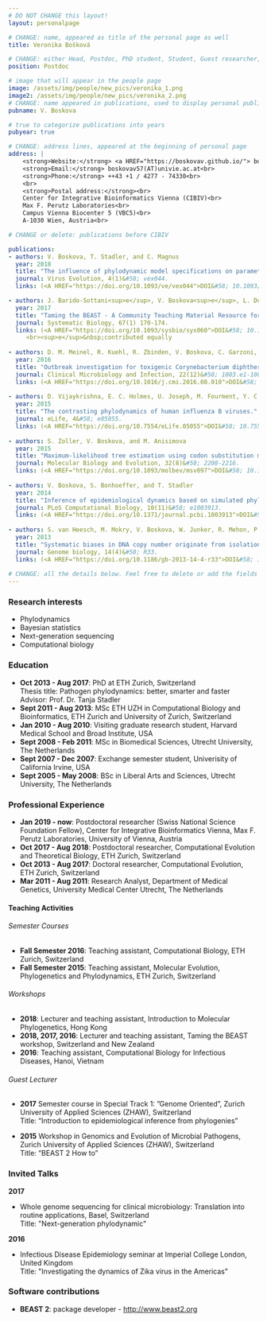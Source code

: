 ```yaml
---
# DO NOT CHANGE this layout!
layout: personalpage

# CHANGE: name, appeared as title of the personal page as well
title: Veronika Bošková

# CHANGE: either Head, Postdoc, PhD student, Student, Guest researcher, System administrator, or Secretery
position: Postdoc

# image that will appear in the people page
image: /assets/img/people/new_pics/veronika_1.png
image2: /assets/img/people/new_pics/veronika_2.png
# CHANGE: name appeared in publications, used to display personal publications
pubname: V. Boskova

# true to categorize publications into years
pubyear: true

# CHANGE: address lines, appeared at the beginning of personal page
address: |
    <strong>Website:</strong> <a HREF="https://boskovav.github.io/"> boskovav.github.io</a><br>
    <strong>Email:</strong> boskovav57(AT)univie.ac.at<br>
    <strong>Phone:</strong> ++43 +1 / 4277 - 74330<br>
    <br>
    <strong>Postal address:</strong><br>
    Center for Integrative Bioinformatics Vienna (CIBIV)<br>
    Max F. Perutz Laboratories<br>
    Campus Vienna Biocenter 5 (VBC5)<br>
    A-1030 Wien, Austria<br>

# CHANGE or delete: publications before CIBIV

publications:
- authors: V. Boskova, T. Stadler, and C. Magnus
  year: 2018
  title: "The influence of phylodynamic model specifications on parameter estimates of the Zika virus epidemic."
  journal: Virus Evolution, 4(1)&#58; vex044. 
  links: (<A HREF="https://doi.org/10.1093/ve/vex044">DOI&#58; 10.1093/ve/vex044 </A>)

- authors: J. Barido-Sottani<sup>e</sup>, V. Boskova<sup>e</sup>, L. Du Plessis<sup>e</sup>, D. Kühnert<sup>e</sup>, C. Magnus<sup>e</sup>, V. Mitov<sup>e</sup>, N. F. Müller<sup>e</sup>, J. Pečerska<sup>e</sup>, D. A. Rasmussen<sup>e</sup>, C. Zhang<sup>e</sup>, A. J. Drummond, T. A. Heath, O. G. Pybus, T. G. Vaughan, and T. Stadler
  year: 2017
  title: "Taming the BEAST - A Community Teaching Material Resource for BEAST 2."
  journal: Systematic Biology, 67(1) 170-174. 
  links: (<A HREF="https://doi.org/10.1093/sysbio/syx060">DOI&#58; 10.1093/sysbio/syx060</A>)
     <br><sup>e</sup>&nbsp;contributed equally
  
- authors: D. M. Meinel, R. Kuehl, R. Zbinden, V. Boskova, C. Garzoni, D. Fadini, M. Dolina, B. Blümel, T. Weibel, S. Tschudin-Sutter, A. F. Widmer, J. A. Bielicki, A. Dierig, U. Heininger, R. Konrad, A. Berger, V. Hinic, D. Goldenberger, A. Blaich, T. Stadler, M. Battegay, A. Sing, and A. Egli
  year: 2016
  title: "Outbreak investigation for toxigenic Corynebacterium diphtheriae wound infections in refugees from Northeast Africa and Syria in Switzerland and Germany by whole genome sequencing."
  journal: Clinical Microbiology and Infection, 22(12)&#58; 1003.e1-1003.e8. 
  links: (<A HREF="https://doi.org/10.1016/j.cmi.2016.08.010">DOI&#58; 10.1016/j.cmi.2016.08.010</A>)
     
- authors: D. Vijaykrishna, E. C. Holmes, U. Joseph, M. Fourment, Y. C.F. Su, R. Halpin, R. T.C. Lee, Y. M. Deng, V. Gunalan, X. Lin, T. B. Stockwell, N. B. Fedorova, B. Zhou, N. Spirason, D. Kühnert, V. Boskova, T. Stadler, A.-M. Costa, D. E. Dwyer, Q. S. Huang, L. C Jennings, W. Rawlinson, S. G. Sullivan, A. C Hurt, S. Maurer-Stroh, D. E Wentworth, G. J.D. Smith, and I. G. Barr
  year: 2015
  title: "The contrasting phylodynamics of human influenza B viruses."
  journal: eLife, 4&#58; e05055. 
  links: (<A HREF="https://doi.org/10.7554/eLife.05055">DOI&#58; 10.7554/eLife.05055</A>)
     
- authors: S. Zoller, V. Boskova, and M. Anisimova
  year: 2015
  title: "Maximum-likelihood tree estimation using codon substitution models with multiple partitions."
  journal: Molecular Biology and Evolution, 32(8)&#58; 2208-2216. 
  links: (<A HREF="https://doi.org/10.1093/molbev/msv097">DOI&#58; 10.1093/molbev/msv097</A>)
     
- authors: V. Boskova, S. Bonhoeffer, and T. Stadler
  year: 2014
  title: "Inference of epidemiological dynamics based on simulated phylogenies using birth-death and coalescent models."
  journal: PLoS Computational Biology, 10(11)&#58; e1003913. 
  links: (<A HREF="https://doi.org/10.1371/journal.pcbi.1003913">DOI&#58; 10.1371/journal.pcbi.1003913</A>)
     
- authors: S. van Heesch, M. Mokry, V. Boskova, W. Junker, R. Mehon, P. Toonen, E. de Bruijn, J. D. Shull, T. J. Aitman, E. Cuppen, and V. Guryev
  year: 2013
  title: "Systematic biases in DNA copy number originate from isolation procedures."
  journal: Genome biology, 14(4)&#58; R33. 
  links: (<A HREF="https://doi.org/10.1186/gb-2013-14-4-r33">DOI&#58; 10.1186/gb-2013-14-4-r33</A>)
     
# CHANGE: all the details below. Feel free to delete or add the fields (e.g. Talks and Posters, Software)
---
```


### Research interests
<div class="hline"></div>

* Phylodynamics
* Bayesian statistics
* Next-generation sequencing
* Computational biology

### Education
<div class="hline"></div>

* __Oct 2013 - Aug 2017__: PhD at ETH Zurich, Switzerland <br>
Thesis title: Pathogen phylodynamics: better, smarter and faster<br>
Advisor: Prof. Dr. Tanja Stadler
* __Sept 2011 - Aug 2013__: MSc ETH UZH in Computational Biology and Bioinformatics, ETH Zurich and University of Zurich, Switzerland<br>
* __Jan 2010 - Aug 2010__: Visiting graduate research student, Harvard Medical School and Broad Institute, USA<br> 
* __Sept 2008 - Feb 2011__: MSc in Biomedical Sciences, Utrecht University, The Netherlands<br>
* __Sept 2007 - Dec 2007__: Exchange semester student, Univerisity of California Irvine, USA<br>
* __Sept 2005 - May 2008__: BSc in Liberal Arts and Sciences, Utrecht University, The Netherlands<br>

### Professional Experience
<div class="hline"></div>

* __Jan 2019 - now__: Postdoctoral researcher (Swiss National Science Foundation Fellow), Center for Integrative Bioinformatics Vienna, Max F. Perutz Laboratories, University of Vienna, Austria<br>
* __Oct 2017 - Aug 2018__: Postdoctoral researcher, Computational Evolution and Theoretical Biology, ETH Zurich, Switzerland<br>
* __Oct 2013 - Aug 2017__: Doctoral researcher, Computational Evolution, ETH Zurich, Switzerland<br>
* __Mar 2011 - Aug 2011__: Research Analyst, Department of Medical Genetics, University Medical Center Utrecht, The Netherlands<br>

#### Teaching Activities

###### Semester Courses

* __Fall Semester 2016__: Teaching assistant, Computational Biology, ETH Zurich, Switzerland<br>
* __Fall Semester 2015__: Teaching assistant, Molecular Evolution, Phylogenetics and Phylodynamics, ETH Zurich, Switzerland<br>

###### Workshops

* __2018__: Lecturer and teaching assistant, Introduction to Molecular Phylogenetics, Hong Kong<br>
* __2018, 2017, 2016__: Lecturer and teaching assistant, Taming the BEAST workshop, Switzerland and New Zealand<br>
* __2016__: Teaching assistant, Computational Biology for Infectious Diseases, Hanoi, Vietnam<br>

###### Guest Lecturer

* __2017__ Semester course in Special Track 1: ”Genome Oriented”, Zurich University of Applied Sciences (ZHAW), Switzerland<br>
Title: “Introduction to epidemiological inference from phylogenies”

* __2015__ Workshop in Genomics and Evolution of Microbial Pathogens, Zurich University of Applied Sciences (ZHAW), Switzerland<br>
Title: “BEAST 2 How to”

### Invited Talks
<div class="hline"></div>

__2017__
* Whole genome sequencing for clinical microbiology: Translation into routine applications, Basel, Switzerland<br>
Title: "Next-generation phylodynamic"

__2016__
* Infectious Disease Epidemiology seminar at Imperial College London, United Kingdom<br>
Title: "Investigating the dynamics of Zika virus in the Americas"

### Software contributions
<div class="hline"></div>

* __BEAST 2__: package developer - <a HREF="http://www.beast2.org"> http://www.beast2.org</a>





